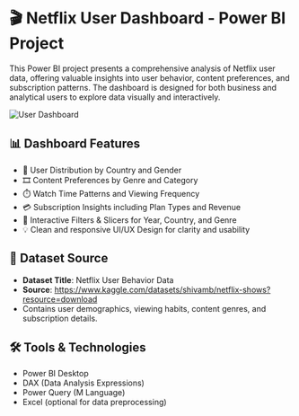 # 🎬 Netflix User Dashboard - Power BI Project

This Power BI project presents a comprehensive analysis of Netflix user data, offering valuable insights into user behavior, content preferences, and subscription patterns. The dashboard is designed for both business and analytical users to explore data visually and interactively.

![User Dashboard](https://github.com/user-attachments/assets/18fae058-6234-449b-a26b-6864956b9464)


## 📊 Dashboard Features

- 📍 User Distribution by Country and Gender  
- 🎞️ Content Preferences by Genre and Category  
- ⏱️ Watch Time Patterns and Viewing Frequency  
- 💳 Subscription Insights including Plan Types and Revenue  
- 🧭 Interactive Filters & Slicers for Year, Country, and Genre  
- 💡 Clean and responsive UI/UX Design for clarity and usability

## 📂 Dataset Source

- **Dataset Title**: Netflix User Behavior Data  
- **Source**:   https://www.kaggle.com/datasets/shivamb/netflix-shows?resource=download
- Contains user demographics, viewing habits, content genres, and subscription details.

## 🛠️ Tools & Technologies

- Power BI Desktop  
- DAX (Data Analysis Expressions)  
- Power Query (M Language)  
- Excel (optional for data preprocessing)
